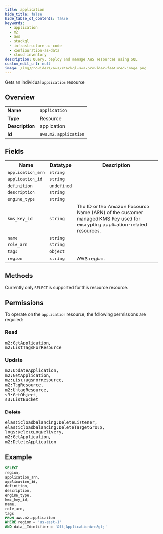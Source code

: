 ```yaml
---
title: application
hide_title: false
hide_table_of_contents: false
keywords:
  - application
  - m2
  - aws
  - stackql
  - infrastructure-as-code
  - configuration-as-data
  - cloud inventory
description: Query, deploy and manage AWS resources using SQL
custom_edit_url: null
image: /img/providers/aws/stackql-aws-provider-featured-image.png
---
```

Gets an individual <code>application</code> resource

## Overview
<table><tbody>
<tr><td><b>Name</b></td><td><code>application</code></td></tr>
<tr><td><b>Type</b></td><td>Resource</td></tr>
<tr><td><b>Description</b></td><td>application</td></tr>
<tr><td><b>Id</b></td><td><code>aws.m2.application</code></td></tr>
</tbody></table>

## Fields
<table><tbody>
<tr><th>Name</th><th>Datatype</th><th>Description</th></tr>
<tr><td><code>application_arn</code></td><td><code>string</code></td><td></td></tr>
<tr><td><code>application_id</code></td><td><code>string</code></td><td></td></tr>
<tr><td><code>definition</code></td><td><code>undefined</code></td><td></td></tr>
<tr><td><code>description</code></td><td><code>string</code></td><td></td></tr>
<tr><td><code>engine_type</code></td><td><code>string</code></td><td></td></tr>
<tr><td><code>kms_key_id</code></td><td><code>string</code></td><td>The ID or the Amazon Resource Name (ARN) of the customer managed KMS Key used for encrypting application-related resources.</td></tr>
<tr><td><code>name</code></td><td><code>string</code></td><td></td></tr>
<tr><td><code>role_arn</code></td><td><code>string</code></td><td></td></tr>
<tr><td><code>tags</code></td><td><code>object</code></td><td></td></tr>
<tr><td><code>region</code></td><td><code>string</code></td><td>AWS region.</td></tr>

</tbody></table>

## Methods
Currently only <code>SELECT</code> is supported for this resource resource.

## Permissions

To operate on the <code>application</code> resource, the following permissions are required:

### Read
<pre>
m2:GetApplication,
m2:ListTagsForResource</pre>

### Update
<pre>
m2:UpdateApplication,
m2:GetApplication,
m2:ListTagsForResource,
m2:TagResource,
m2:UntagResource,
s3:GetObject,
s3:ListBucket</pre>

### Delete
<pre>
elasticloadbalancing:DeleteListener,
elasticloadbalancing:DeleteTargetGroup,
logs:DeleteLogDelivery,
m2:GetApplication,
m2:DeleteApplication</pre>


## Example
```sql
SELECT
region,
application_arn,
application_id,
definition,
description,
engine_type,
kms_key_id,
name,
role_arn,
tags
FROM aws.m2.application
WHERE region = 'us-east-1'
AND data__Identifier = '&lt;ApplicationArn&gt;'
```
